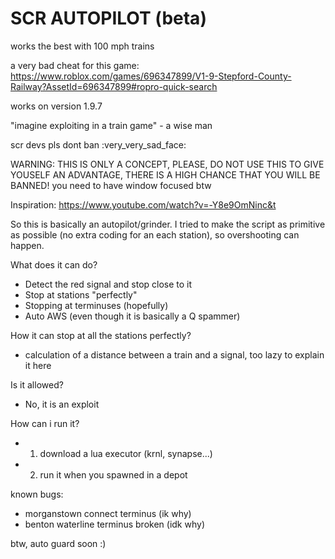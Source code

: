 # SCR AUTOPILOT (beta)

works the best with 100 mph trains

a very bad cheat for this game: https://www.roblox.com/games/696347899/V1-9-Stepford-County-Railway?AssetId=696347899#ropro-quick-search

works on version 1.9.7

"imagine exploiting in a train game" - a wise man

scr devs pls dont ban :very_very_sad_face:

WARNING: THIS IS ONLY A CONCEPT, PLEASE, DO NOT USE THIS TO GIVE YOUSELF AN ADVANTAGE, THERE IS A HIGH CHANCE THAT YOU WILL BE BANNED!
you need to have window focused btw

Inspiration: https://www.youtube.com/watch?v=-Y8e9OmNinc&t

So this is basically an autopilot/grinder. I tried to make the script as primitive as possible (no extra coding for an each station), so overshooting can happen.

What does it can do?
- Detect the red signal and stop close to it
- Stop at stations "perfectly"
- Stopping at terminuses (hopefully)
- Auto AWS (even though it is basically a Q spammer)

How it can stop at all the stations perfectly?
- calculation of a distance between a train and a signal, too lazy to explain it here

Is it allowed?
- No, it is an exploit

How can i run it?
- 1) download a lua executor (krnl, synapse...)
- 2) run it when you spawned in a depot

known bugs:
- morganstown connect terminus (ik why)
- benton waterline terminus broken (idk why)


btw, auto guard soon :)
